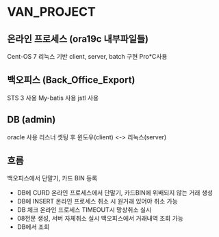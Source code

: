 # VAN_PROJECT

## 온라인 프로세스 (ora19c 내부파일들)
Cent-OS 7 
리눅스 기반
client, server, batch 구현
Pro*C사용

## 백오피스 (Back_Office_Export)
STS 3 사용
My-batis 사용
jstl 사용

## DB (admin)
oracle 사용
리스너 셋팅 후 윈도우(client) <-> 리눅스(server)

## 흐름
백오피스에서 단말기, 카드 BIN 등록
- DB에 CURD
온라인 프로세스에서 단말기, 카드BIN에 위배되지 않는 거래 생성
- DB에 INSERT
온라인 프로세스 취소 시 원거래 있어야 취소 가능
- DB 체크
온라인 프로세스 TIMEOUT시 망상취소 실시
- 08전문 생성, 서버 자체취소 실시
백오피스에서 거래내역 조회 가능
- DB에서 조회
